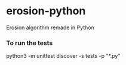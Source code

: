 # erosion-python
Erosion algorithm remade in Python

### To run the tests
python3 -m unittest discover -s tests -p "*.py"